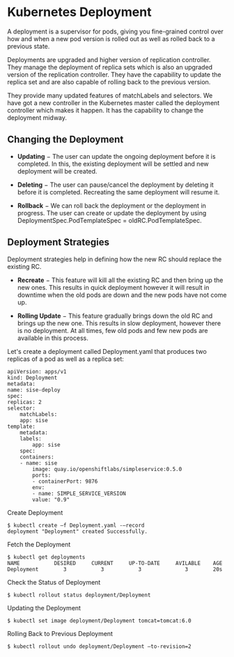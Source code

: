 # Kubernetes Deployment 

A deployment is a supervisor for pods, giving you fine-grained control over how and when a new pod version is rolled out as well as rolled back to a previous state.  

Deployments are upgraded and higher version of replication controller. They manage the deployment of replica sets which is also an upgraded version of the replication controller. They have the capability to update the replica set and are also capable of rolling back to the previous version.

They provide many updated features of matchLabels and selectors. We have got a new controller in the Kubernetes master called the deployment controller which makes it happen. It has the capability to change the deployment midway.

## Changing the Deployment

- **Updating** − The user can update the ongoing deployment before it is completed. In this, the existing deployment will be settled and new deployment will be created.

- **Deleting** − The user can pause/cancel the deployment by deleting it before it is completed. Recreating the same deployment will resume it.

- **Rollback** − We can roll back the deployment or the deployment in progress. The user can create or update the deployment by using DeploymentSpec.PodTemplateSpec = oldRC.PodTemplateSpec.

## Deployment Strategies

Deployment strategies help in defining how the new RC should replace the existing RC.

- **Recreate** − This feature will kill all the existing RC and then bring up the new ones. This results in quick deployment however it will result in downtime when the old pods are down and the new pods have not come up.

- **Rolling Update** − This feature gradually brings down the old RC and brings up the new one. This results in slow deployment, however there is no deployment. At all times, few old pods and few new pods are available in this process.

Let's create a deployment called Deployment.yaml that produces two replicas of a pod as well as a replica set:

    apiVersion: apps/v1
    kind: Deployment
    metadata:
    name: sise-deploy
    spec:
    replicas: 2
    selector:
        matchLabels:
        app: sise
    template:
        metadata:
        labels:
            app: sise
        spec:
        containers:
        - name: sise
            image: quay.io/openshiftlabs/simpleservice:0.5.0
            ports:
            - containerPort: 9876
            env:
            - name: SIMPLE_SERVICE_VERSION
            value: "0.9"

Create Deployment

    $ kubectl create –f Deployment.yaml -–record
    deployment "Deployment" created Successfully.

Fetch the Deployment

    $ kubectl get deployments
    NAME           DESIRED     CURRENT     UP-TO-DATE     AVILABLE    AGE
    Deployment        3           3           3              3        20s

Check the Status of Deployment
    
    $ kubectl rollout status deployment/Deployment

Updating the Deployment
    
    $ kubectl set image deployment/Deployment tomcat=tomcat:6.0

Rolling Back to Previous Deployment

    $ kubectl rollout undo deployment/Deployment –to-revision=2